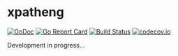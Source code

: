 # xpatheng

[![GoDoc](https://godoc.org/github.com/santhosh-tekuri/xpatheng?status.svg)](https://godoc.org/github.com/santhosh-tekuri/xpatheng)
[![Go Report Card](https://goreportcard.com/badge/github.com/santhosh-tekuri/xpatheng)](https://goreportcard.com/report/github.com/santhosh-tekuri/xpatheng)
[![Build Status](https://travis-ci.org/santhosh-tekuri/xpatheng.svg?branch=master)](https://travis-ci.org/santhosh-tekuri/xpatheng)
[![codecov.io](https://codecov.io/github/santhosh-tekuri/xpatheng/coverage.svg?branch=master)](https://codecov.io/github/santhosh-tekuri/xpatheng?branch=master)

Development in progress...
